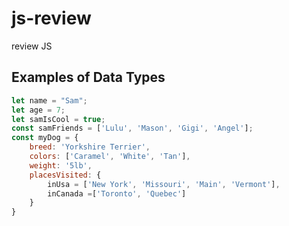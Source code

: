# js-review
review JS

## Examples of Data Types
```javascript
let name = "Sam";
let age = 7;
let samIsCool = true;
const samFriends = ['Lulu', 'Mason', 'Gigi', 'Angel'];
const myDog = {
    breed: 'Yorkshire Terrier',
    colors: ['Caramel', 'White', 'Tan'],
    weight: '5lb',
    placesVisited: {
        inUsa = ['New York', 'Missouri', 'Main', 'Vermont'],
        inCanada =['Toronto', 'Quebec']
    }
}

```
